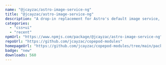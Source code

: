```yaml
---
name: "@jcayzac/astro-image-service-ng"
title: "@jcayzac/astro-image-service-ng"
description: "A drop-in replacement for Astro's default image service, with art direction support."
categories:
  - "css+ui"
  - "recent"
npmUrl: "https://www.npmjs.com/package/@jcayzac/astro-image-service-ng"
repoUrl: "https://github.com/jcayzac/copepod-modules"
homepageUrl: "https://github.com/jcayzac/copepod-modules/tree/main/packages/astro-image-service#readme"
badge: "new"
downloads: 560
---
```


